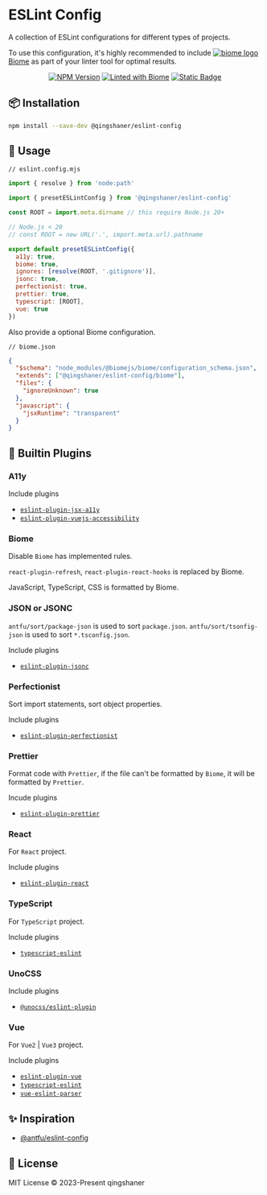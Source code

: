 # ESLint Config

A collection of ESLint configurations for different types of projects.

To use this configuration, it's highly recommended to include <a target="_blank" href="https://biomejs.dev"><img alt="biome logo" src="https://api.iconify.design/devicon:biome.svg"/> Biome</a> as part of your linter tool for optimal results.

<p align="center">
<a href="https://www.npmjs.com/@qingshaner/eslint-config" target="_blank"><img src="https://img.shields.io/npm/v/@qingshaner/eslint-config" alt="NPM Version" /></a>
<a href="https://biomejs.dev"><img alt="Linted with Biome" src="https://img.shields.io/badge/Linted_with-Biome-60a5fa?style=flat&logo=biome"></a>
<a href="https://biomejs.dev" target="_blank"><img alt="Static Badge" src="https://img.shields.io/badge/Formatted_with-Biome-60a5fa?style=flat&logo=biome"></a>
</p>

## 📦 Installation

```bash
npm install --save-dev @qingshaner/eslint-config
```

## 🚀 Usage

`// eslint.config.mjs`
```js
import { resolve } from 'node:path'

import { presetESLintConfig } from '@qingshaner/eslint-config'

const ROOT = import.meta.dirname // this require Node.js 20+

// Node.js < 20
// const ROOT = new URL('.', import.meta.url).pathname

export default presetESLintConfig({
  a11y: true,
  biome: true,
  ignores: [resolve(ROOT, '.gitignore')],
  jsonc: true,
  perfectionist: true,
  prettier: true,
  typescript: [ROOT],
  vue: true
})

```

Also provide a optional Biome configuration.

`// biome.json`
```json
{
  "$schema": "node_modules/@biomejs/biome/configuration_schema.json",
  "extends": ["@qingshaner/eslint-config/biome"],
  "files": {
    "ignoreUnknown": true
  },
  "javascript": {
    "jsxRuntime": "transparent"
  }
}

```

## 🧩 Builtin Plugins

### A11y

Include plugins

- [`eslint-plugin-jsx-a11y`](https://www.npmjs.com/package/eslint-plugin-jsx-a11y)
- [`eslint-plugin-vuejs-accessibility`](https://www.npmjs.com/package/eslint-plugin-vuejs-accessibility)

### Biome

Disable `Biome` has implemented rules.

`react-plugin-refresh`, `react-plugin-react-hooks` is replaced by Biome.

JavaScript, TypeScript, CSS is formatted by Biome.

### JSON or JSONC

`antfu/sort/package-json` is used to sort `package.json`.
`antfu/sort/tsonfig-json` is used to sort `*.tsconfig.json`.

Include plugins

- [`eslint-plugin-jsonc`](https://www.npmjs.com/package/eslint-plugin-jsonc)


### Perfectionist

Sort import statements, sort object properties.

Include plugins

- [`eslint-plugin-perfectionist`](https://www.npmjs.com/package/eslint-plugin-perfectionist)

### Prettier

Format code with `Prettier`, if the file can't be formatted by `Biome`, it will be formatted by `Prettier`.

Incude plugins

- [`eslint-plugin-prettier`](https://www.npmjs.com/package/eslint-plugin-prettier)

### React

For `React` project.

Include plugins

- [`eslint-plugin-react`](https://www.npmjs.com/package/eslint-plugin-react)

### TypeScript

For `TypeScript` project.

Include plugins

- [`typescript-eslint`](https://www.npmjs.com/package/typescript-eslint)

### UnoCSS

Include plugins

- [`@unocss/eslint-plugin`](https://www.npmjs.com/package/@unocss/eslint-config)

### Vue

For `Vue2` | `Vue3` project.

Include plugins

- [`eslint-plugin-vue`](https://www.npmjs.com/package/eslint-plugin-vue)
- [`typescript-eslint`](https://www.npmjs.com/package/typescript-eslint)
- [`vue-eslint-parser`](https://www.npmjs.com/package/vue-eslint-parser)

## ✨ Inspiration

- [@antfu/eslint-config](https://github.com/antfu/eslint-config)

## 📄 License
MIT License © 2023-Present qingshaner
